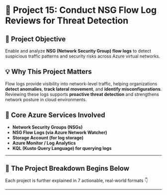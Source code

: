# 🧱 Project 15: Conduct NSG Flow Log Reviews for Threat Detection

## 📌 Project Objective  
Enable and analyze **NSG (Network Security Group) flow logs** to detect suspicious traffic patterns and security risks across Azure virtual networks.

## 💡 Why This Project Matters  
Flow logs provide visibility into network-level traffic, helping organizations **detect anomalies**, **track lateral movement**, and **identify misconfigurations**. Reviewing these logs supports **proactive threat detection** and strengthens network posture in cloud environments.

## 🧰 Core Azure Services Involved  
- **Network Security Groups (NSGs)**  
- **NSG Flow Logs (via Azure Network Watcher)**  
- **Storage Account (for log storage)**  
- **Azure Monitor / Log Analytics**  
- **KQL (Kusto Query Language) for querying logs**

---

## 🔁 The Project Breakdown Begins Below  
Each project is further explained in 7 actionable, real-world formats 👇

---
